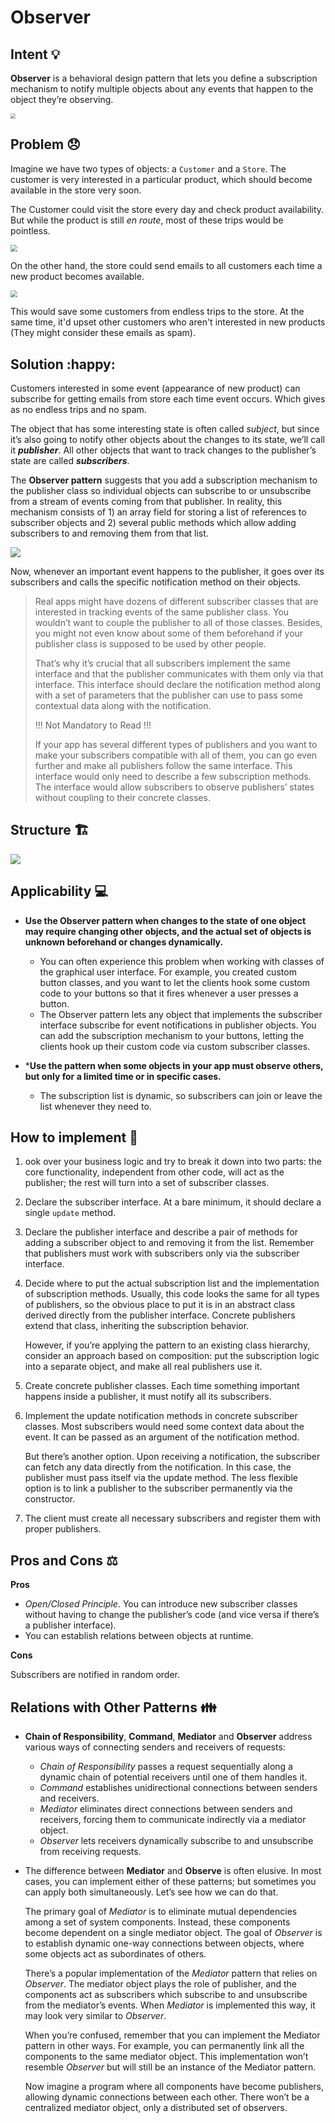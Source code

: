 # Observer

## Intent :bulb:

**Observer** is a behavioral design pattern that lets you define a subscription mechanism to notify multiple objects about any events that happen to the object they’re observing.

<img src="img/1.png" style="zoom:50%;" />

## Problem :disappointed:

Imagine we have two types of objects: a `Customer` and a `Store`. The customer is very interested in a particular product, which should become available in the store very soon.

The Customer could visit the store every day and check product availability. But while the product is still *en route*, most of these trips would be pointless. 

<img src="img/2.png" style="zoom:70%;" />

On the other hand, the store could send emails to all customers each time a new product becomes available.

<img src="img/3.png" style="zoom:70%;" />

This would save some customers from endless trips to the store. At the same time, it'd upset other customers who aren't interested in new products (They might consider these emails as spam).

## Solution :happy:

Customers interested in some event (appearance of new product) can subscribe for getting emails from store each time event occurs. Which gives as no endless trips and no spam.

The object that has some interesting state is often called *subject*, but since it’s also going to notify other objects about the changes to its state, we’ll call it ***publisher***. All other objects that want to track changes to the publisher’s state are called ***subscribers***.

The **Observer pattern** suggests that you add a subscription mechanism to the publisher class so individual objects can subscribe to or unsubscribe from a stream of events coming from that publisher.   In reality, this mechanism consists of 1) an array field for storing a list of references to subscriber objects and 2) several public methods which allow adding subscribers to and removing them from that list.

<img src="img/4.png" style="zoom:100%;" />

Now, whenever an important event happens to the publisher, it goes over its subscribers and calls the specific notification method on their objects.

> Real apps might have dozens of different subscriber classes that are interested in tracking events of the same publisher class. You wouldn’t want to couple the publisher to all of those classes. Besides, you might not even know about some of them beforehand if your publisher class is supposed to be used by other people.
>
> That’s why it’s crucial that all subscribers implement the same interface and that the publisher communicates with them only via that interface. This interface should declare the notification method along with a set of parameters that the publisher can use to pass some contextual data along with the notification.
>
> !!! Not Mandatory to Read !!!
>
> If your app has several different types of publishers and you want to make your subscribers compatible with all of them, you can go even further and make all publishers follow the same interface. This interface would only need to describe a few subscription methods. The interface would allow subscribers to observe publishers’ states without coupling to their concrete classes.

## Structure :building_construction:

<img src="img/5.png" style="zoom:100%;" />

##  Applicability :computer:

- **Use the Observer pattern when changes to the state of one object may require changing other objects, and the actual set of objects is unknown beforehand or changes dynamically.**
  - You can often experience this problem when working with classes of the graphical user interface. For example, you created custom button classes, and you want to let the clients hook some custom code to your buttons so that it fires whenever a user presses a button.
  - The Observer pattern lets any object that implements the subscriber interface subscribe for event notifications in publisher objects. You can add the subscription mechanism to your buttons, letting the clients hook up their custom code via custom subscriber classes.

- ***Use the pattern when some objects in your app must observe others, but only for a limited time or in specific cases.**
  -  The subscription list is dynamic, so subscribers can join or leave the list whenever they need to.

## How to implement :hammer:

1. ook over your business logic and try to break it down into two parts: the core functionality, independent from other code, will act as the publisher; the rest will turn into a set of subscriber classes.

2. Declare the subscriber interface. At a bare minimum, it should declare a single `update` method.

3. Declare the publisher interface and describe a pair of methods for adding a subscriber object to and removing it from the list. Remember that publishers must work with subscribers only via the subscriber interface.

4. Decide where to put the actual subscription list and the implementation of subscription methods. Usually, this code looks the same for all types of publishers, so the obvious place to put it is in an abstract class derived directly from the publisher interface. Concrete publishers extend that class, inheriting the subscription behavior.

   However, if you’re applying the pattern to an existing class hierarchy, consider an approach based on composition: put the subscription logic into a separate object, and make all real publishers use it.

5. Create concrete publisher classes. Each time something important happens inside a publisher, it must notify all its subscribers.

6. Implement the update notification methods in concrete subscriber classes. Most subscribers would need some context data about the event. It can be passed as an argument of the notification method.

   But there’s another option. Upon receiving a notification, the subscriber can fetch any data directly from the notification. In this case, the publisher must pass itself via the update method. The less flexible option is to link a publisher to the subscriber permanently via the constructor.

7. The client must create all necessary subscribers and register them with proper publishers.

## Pros and Cons :balance_scale:

**Pros**

- *Open/Closed Principle*. You can introduce new subscriber classes without having to change the publisher’s code (and vice versa if there’s a publisher interface).
-  You can establish relations between objects at runtime.

**Cons**

 Subscribers are notified in random order.

## Relations with Other Patterns :family:

- **Chain of Responsibility**, **Command**, **Mediator** and **Observer** address various ways of connecting senders and receivers of requests:

  - *Chain of Responsibility* passes a request sequentially along a dynamic chain of potential receivers until one of them handles it.
  - *Command* establishes unidirectional connections between senders and receivers.
  - *Mediator* eliminates direct connections between senders and receivers, forcing them to communicate indirectly via a mediator object.
  - *Observer* lets receivers dynamically subscribe to and unsubscribe from receiving requests.

- The difference between **Mediator** and **Observe** is often elusive. In most cases, you can implement either of these patterns; but sometimes you can apply both simultaneously. Let’s see how we can do that.

  The primary goal of *Mediator* is to eliminate mutual dependencies among a set of system components. Instead, these components become dependent on a single mediator object. The goal of *Observer* is to establish dynamic one-way connections between objects, where some objects act as subordinates of others.

  There’s a popular implementation of the *Mediator* pattern that relies on *Observer*. The mediator object plays the role of publisher, and the components act as subscribers which subscribe to and unsubscribe from the mediator’s events. When *Mediator* is implemented this way, it may look very similar to *Observer*.

  When you’re confused, remember that you can implement the Mediator pattern in other ways. For example, you can permanently link all the components to the same mediator object. This implementation won’t resemble *Observer* but will still be an instance of the Mediator pattern.

  Now imagine a program where all components have become publishers, allowing dynamic connections between each other. There won’t be a centralized mediator object, only a distributed set of observers.
